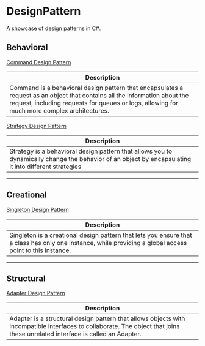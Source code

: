 # DesignPattern
A showcase of design patterns in C#.

## Behavioral
[Command Design Pattern](https://github.com/KalebGarrett/DesignPattern/tree/main/DesignPattern.Command)

| Description |
| ------------- |
| Command is a behavioral design pattern that encapsulates a request as an object that contains all the information about the request, including requests for queues or logs, allowing for much more complex architectures. |

[Strategy Design Pattern](https://github.com/KalebGarrett/DesignPattern/tree/main/DesignPattern.Strategy)

| Description |
| ------------- |
| Strategy is a behavioral design pattern that allows you to dynamically change the behavior of an object by encapsulating it into different strategies |

---

## Creational
[Singleton Design Pattern](https://github.com/KalebGarrett/DesignPattern/tree/main/DesignPattern.Singleton)

| Description |
| ------------- |
| Singleton is a creational design pattern that lets you ensure that a class has only one instance, while providing a global access point to this instance. |

---

## Structural
[Adapter Design Pattern](https://github.com/KalebGarrett/DesignPattern/tree/main/DesignPattern.Adapter)

| Description |
| ------------- |
| Adapter is a structural design pattern that allows objects with incompatible interfaces to collaborate. The object that joins these unrelated interface is called an Adapter. |